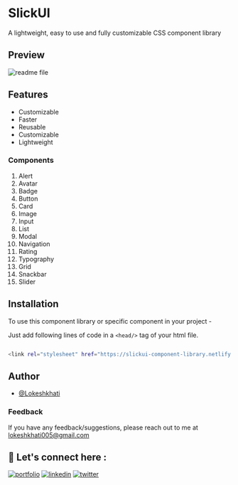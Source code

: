 # SlickUI

A lightweight, easy to use and fully customizable CSS component library

## Preview
![readme file](https://user-images.githubusercontent.com/59862355/154448256-a9bd2636-67ca-4757-9384-534029dfb80d.jpg)

## Features

- Customizable
- Faster
- Reusable
- Customizable
- Lightweight

### Components 
 1. Alert
 2. Avatar
 3. Badge
 4. Button
 5. Card 
 6. Image
 7. Input
 8. List
 9. Modal
 10. Navigation
 11. Rating
 12. Typography
 13. Grid
 14. Snackbar
 15. Slider
  

## Installation

To use this component library or specific component in your project -

Just add following lines of code in a `<head/>` tag of your html file.

```bash 

<link rel="stylesheet" href="https://slickui-component-library.netlify.app/">


```

## Author

- [@Lokeshkhati](https://github.com/Lokeshkhati)


### Feedback

If you have any feedback/suggestions, please reach out to me at lokeshkhati005@gmail.com

## 🔗 Let's connect here :
[![portfolio](https://img.shields.io/badge/my_portfolio-000?style=for-the-badge&logo=ko-fi&logoColor=white)](https://lokesh-khati.netlify.app/)
[![linkedin](https://img.shields.io/badge/linkedin-0A66C2?style=for-the-badge&logo=linkedin&logoColor=white)](https://www.linkedin.com/in/lokesh-khati/)
[![twitter](https://img.shields.io/badge/twitter-1DA1F2?style=for-the-badge&logo=twitter&logoColor=white)](https://twitter.com/LOKESHKHATI12)
